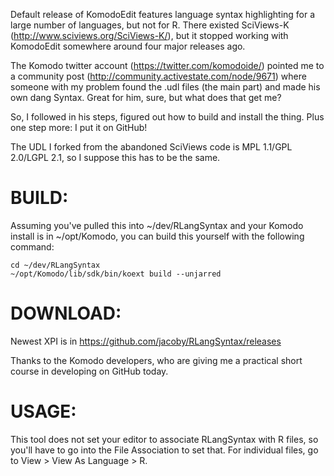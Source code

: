 Default release of KomodoEdit features language syntax highlighting for a
large number of languages, but not for R. There existed SciViews-K
(http://www.sciviews.org/SciViews-K/), but it stopped working with
KomodoEdit somewhere around four major releases ago.

The Komodo twitter account (https://twitter.com/komodoide/) pointed me to
a community post (http://community.activestate.com/node/9671) where someone
with my problem found the .udl files (the main part) and made his own dang
Syntax. Great for him, sure, but what does that get me?

So, I followed in his steps, figured out how to build and install the thing.
Plus one step more: I put it on GitHub!

The UDL I forked from the abandoned SciViews code is MPL 1.1/GPL 2.0/LGPL 2.1,
so I suppose this has to be the same.

# BUILD:

Assuming you've pulled this into ~/dev/RLangSyntax and your Komodo install is in
~/opt/Komodo, you can build this yourself with the following command:

    cd ~/dev/RLangSyntax
    ~/opt/Komodo/lib/sdk/bin/koext build --unjarred

# DOWNLOAD:

Newest XPI is in https://github.com/jacoby/RLangSyntax/releases

Thanks to the Komodo developers, who are giving me a practical short course in
developing on GitHub today.

# USAGE:

This tool does not set your editor to associate RLangSyntax with R files,
so you'll have to go into the File Association to set that. For individual
files, go to View > View As Language > R.
